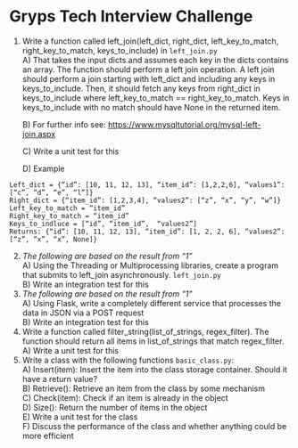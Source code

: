 # Gryps Tech Interview Challenge
1) Write a function called left_join(left_dict, right_dict, left_key_to_match, right_key_to_match, keys_to_include) in `left_join.py`  
    A) That takes the input dicts and assumes each key in the dicts contains an array. The function should perform a left join operation. A left join should perform a join starting with left_dict and including any keys in keys_to_include. Then, it should fetch any keys from right_dict in keys_to_include where left_key_to_match == right_key_to_match. Keys in keys_to_include with no match should have None in the returned item.   

    B) For further info see: https://www.mysqltutorial.org/mysql-left-join.aspx

    C) Write a unit test for this

    D) Example
```
Left_dict = {“id”: [10, 11, 12, 13], “item_id”: [1,2,2,6], “values1”: [“c”, “d”, “e”, “l”]}
Right_dict = {“item_id”: [1,2,3,4], “values2”: [“z”, “x”, “y”, “w”]}
Left_key_to_match = “item_id”
Right_key_to_match = “item_id”
Keys_to_indluce = [“id”, “item_id”,  “values2”]
Returns: {“id”: [10, 11, 12, 13], “item_id”: [1, 2, 2, 6], “values2”: [“z”, “x”, “x”, None]}
```

2) *The following are based on the result from “1”*  
    A) Using the Threading or Multiprocessing libraries, create a program that submits to left_join asynchronously. `left_join.py`  
    B) Write an integration test for this  
3) *The following are based on the result from “1”*  
    A) Using Flask, write a completely different service that processes the data in JSON via a POST request  
    B) Write an integration test for this
4) Write a function called filter_string(list_of_strings, regex_filter). The function should return all items in list_of_strings that match regex_filter.  
    A) Write a unit test for this
5) Write a class with the following functions `basic_class.py`:  
    A) Insert(item): Insert the item into the class storage container. Should it have a return value?  
    B) Retrieve(<something>): Retrieve an item from the class by some mechanism  
    C) Check(item): Check if an item is already in the object  
    D) Size(): Return the number of items in the object  
    E) Write a unit test for the class  
    F) Discuss the performance of the class and whether anything could be more efficient  

